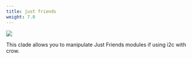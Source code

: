 ```yaml
---
title: just friends
weight: 7.0
---
```


<img src="/static/justfriends.png" class="fr">

This clade allows you to manipulate Just Friends modules if using i2c with crow.